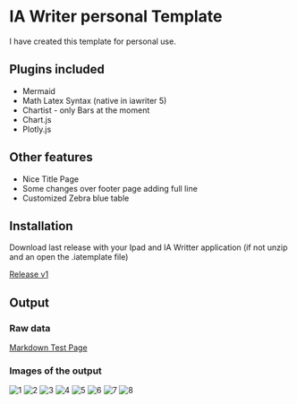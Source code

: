 # IA Writer personal Template
I have created this template for personal use.

## Plugins included
- Mermaid
- Math Latex Syntax (native in iawriter 5)
- Chartist - only Bars at the moment
- Chart.js
- Plotly.js

## Other features
- Nice Title Page
- Some changes over footer page adding full line
- Customized Zebra blue table

## Installation 
Download last release with your Ipad and IA Writter application (if not unzip and an open the .iatemplate file)

[Release v1](https://github.com/f1se4/fiser_iatemplate/releases/download/v1.0/fiser.iatemplate.zip)

## Output

### Raw data
[Markdown Test Page](https://raw.githubusercontent.com/f1se4/fiser_iatemplate/master/test.md)

### Images of the output
![1](test-1.jpg)
![2](test-2.jpg)
![3](test-3.jpg)
![4](test-4.jpg)
![5](test-5.jpg)
![6](test-6.jpg)
![7](test-7.jpg)
![8](test-8.jpg)


